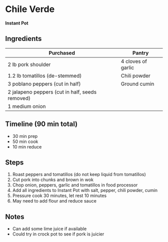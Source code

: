 # Chile Verde
**Instant Pot**


## Ingredients

| Purchased                                       | Pantry             |
| ----------------------------------------------- | ------------------ |
| 2 lb pork shoulder                              | 4 cloves of garlic |
| 1.2 lb tomatillos (de-stemmed)                  | Chili powder       |
| 3 poblano peppers (cut in half)                 | Ground cumin       |
| 2 jalapeno peppers (cut in half, seeds removed) |                    |
| 1 medium onion                                  |                    |

## Timeline (90 min total)

- 30 min prep
- 50 min cook
- 10 min reduce


## Steps

1. Roast peppers and tomatillos (do not keep liquid from tomatillos)
2. Cut pork into chunks and brown in wok
3. Chop onion, peppers, garlic and tomatillos in food processor
4. Add all ingredients to Instant Pot with salt, pepper, chili powder, cumin
5. Pressure cook 30 minutes, let rest 10 minutes
6. May need to add flour and reduce sauce


## Notes

- Can add some lime juice if available
- Could try in crock pot to see if pork is juicier
